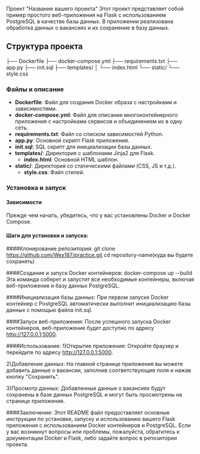 Проект "Название вашего проекта"
Этот проект представляет собой пример простого веб-приложения на Flask с использованием PostgreSQL в качестве базы данных. В приложении реализована обработка данных о вакансиях и их сохранение в базу данных.

## Структура проекта
├── Dockerfile
├── docker-compose.yml
├── requirements.txt
├── app.py
├── init.sql
├── templates/
│   └── index.html
└── static/
    └── style.css

### Файлы и описание

- **Dockerfile**: Файл для создания Docker образа с настройками и зависимостями.
- **docker-compose.yml**: Файл для описания многоконтейнерного приложения с настройками сервисов и объединением их в одну сеть.
- **requirements.txt**: Файл со списком зависимостей Python.
- **app.py**: Основной скрипт Flask приложения.
- **init.sql**: SQL скрипт для инициализации базы данных.
- **templates/**: Директория с шаблонами Jinja2 для Flask.
  - **index.html**: Основной HTML шаблон.
- **static/**: Директория со статическими файлами (CSS, JS и т.д.).
  - **style.css**: Файл стилей.

### Установка и запуск

#### Зависимости

Прежде чем начать, убедитесь, что у вас установлены Docker и Docker Compose.

#### Шаги для установки и запуска:
  ####Клонирование репозитория:
    git clone https://github.com/Wex187/practice.git
    cd repository-name(куда вы будете сохранять)

  ####Создание и запуск Docker контейнеров:
    docker-compose up --build
    Эта команда соберет и запустит все необходимые контейнеры, включая веб-приложение и базу данных PostgreSQL.

  ####Инициализация базы данных:
    При первом запуске Docker контейнер с PostgreSQL автоматически выполнит инициализацию базы данных с помощью файла init.sql.

  ####Запуск веб-приложения:
    После успешного запуска Docker контейнеров, веб-приложение будет доступно по адресу http://127.0.0.1:5000.
  

####Использование:
  1)Открытие приложения:
    Откройте браузер и перейдите по адресу http://127.0.0.1:5000.

  2)Добавление данных:
    На главной странице приложения вы можете добавить данные о вакансии, заполнив соответствующие поля и нажав кнопку "Сохранить".

  3)Просмотр данных:
    Добавленные данные о вакансиях будут сохранены в базе данных PostgreSQL и могут быть просмотрены на странице приложения.

####Заключение:
  Этот README файл предоставляет основные инструкции по установке, запуску и использованию вашего Flask приложения с использованием Docker контейнеров и PostgreSQL. Если у вас возникнут вопросы или проблемы, пожалуйста, обратитесь к документации Docker и Flask, либо задайте вопрос в репозитории проекта.

  
